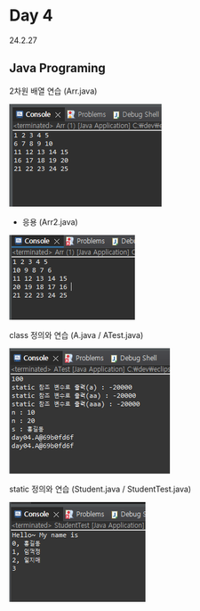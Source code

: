 # Day 4
24.2.27

## Java Programing

2차원 배열 연습 (Arr.java)

![이미지](./img/arr.PNG)

  + 응용 (Arr2.java)

  ![이미지](./img/arr2.PNG)

class 정의와 연습 (A.java / ATest.java)

![이미지](./img/a.PNG)

static 정의와 연습 (Student.java / StudentTest.java)

![이미지](./img/student.PNG)
